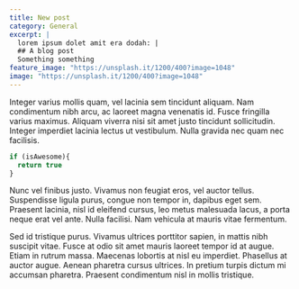 ```yaml
---
title: New post
category: General
excerpt: |
  lorem ipsum dolet amit era dodah: |
  ## A blog post
  Something something
feature_image: "https://unsplash.it/1200/400?image=1048"
image: "https://unsplash.it/1200/400?image=1048"
---
```


Integer varius mollis quam, vel lacinia sem tincidunt aliquam. Nam condimentum nibh arcu, ac laoreet magna venenatis id. Fusce fringilla varius maximus. Aliquam viverra nisi sit amet justo tincidunt sollicitudin. Integer imperdiet lacinia lectus ut vestibulum. Nulla gravida nec quam nec facilisis. 

```javascript
if (isAwesome){
  return true
}
```

Nunc vel finibus justo. Vivamus non feugiat eros, vel auctor tellus. Suspendisse ligula purus, congue non tempor in, dapibus eget sem. Praesent lacinia, nisl id eleifend cursus, leo metus malesuada lacus, a porta neque erat vel ante. Nulla facilisi. Nam vehicula at mauris vitae fermentum.

Sed id tristique purus. Vivamus ultrices porttitor sapien, in mattis nibh suscipit vitae. Fusce at odio sit amet mauris laoreet tempor id at augue. Etiam in rutrum massa. Maecenas lobortis at nisl eu imperdiet. Phasellus at auctor augue. Aenean pharetra cursus ultrices. In pretium turpis dictum mi accumsan pharetra. Praesent condimentum nisl in mollis tristique.
